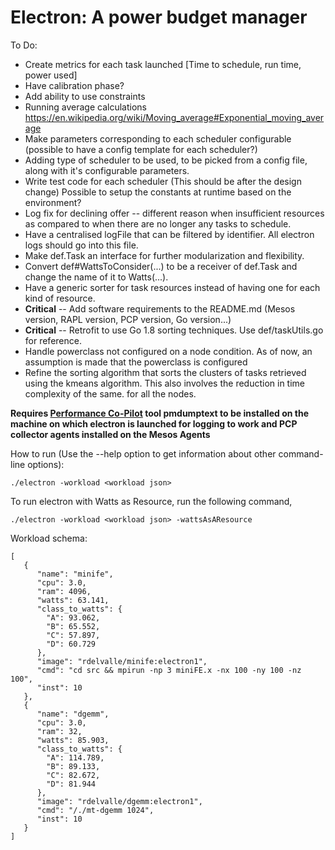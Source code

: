 Electron: A power budget manager
======================================

To Do:

 * Create metrics for each task launched [Time to schedule, run time, power used]
 * Have calibration phase?
 * Add ability to use constraints
 * Running average calculations https://en.wikipedia.org/wiki/Moving_average#Exponential_moving_average
 * Make parameters corresponding to each scheduler configurable (possible to have a config template for each scheduler?)
 * Adding type of scheduler to be used, to be picked from a config file, along with it's configurable parameters.
 * Write test code for each scheduler (This should be after the design change)
   Possible to setup the constants at runtime based on the environment?
 * Log fix for declining offer -- different reason when insufficient resources as compared to when there are no
    longer any tasks to schedule.
 * Have a centralised logFile that can be filtered by identifier. All electron logs should go into this file.
 * Make def.Task an interface for further modularization and flexibility.
 * Convert def#WattsToConsider(...) to be a receiver of def.Task and change the name of it to Watts(...).
 * Have a generic sorter for task resources instead of having one for each kind of resource.
 *  **Critical** -- Add software requirements to the README.md (Mesos version, RAPL version, PCP version, Go version...)
 *  **Critical** -- Retrofit to use Go 1.8 sorting techniques. Use def/taskUtils.go for reference.
 * Handle powerclass not configured on a node condition. As of now, an assumption is made that the powerclass is configured
 * Refine the sorting algorithm that sorts the clusters of tasks retrieved using the kmeans algorithm. This also involves the reduction in time complexity of the same.
   for all the nodes.

**Requires [Performance Co-Pilot](http://pcp.io/) tool pmdumptext to be installed on the
machine on which electron is launched for logging to work and PCP collector agents installed
on the Mesos Agents**


How to run (Use the --help option to get information about other command-line options):

`./electron -workload <workload json>`

To run electron with Watts as Resource, run the following command,

`./electron -workload <workload json> -wattsAsAResource`


Workload schema:

```
[
   {
      "name": "minife",
      "cpu": 3.0,
      "ram": 4096,
      "watts": 63.141,
      "class_to_watts": {
        "A": 93.062,
        "B": 65.552,
        "C": 57.897,
        "D": 60.729
      },
      "image": "rdelvalle/minife:electron1",
      "cmd": "cd src && mpirun -np 3 miniFE.x -nx 100 -ny 100 -nz 100",
      "inst": 10
   },
   {
      "name": "dgemm",
      "cpu": 3.0,
      "ram": 32,
      "watts": 85.903,
      "class_to_watts": {
        "A": 114.789,
        "B": 89.133,
        "C": 82.672,
        "D": 81.944
      },
      "image": "rdelvalle/dgemm:electron1",
      "cmd": "/./mt-dgemm 1024",
      "inst": 10
   }
]
```
